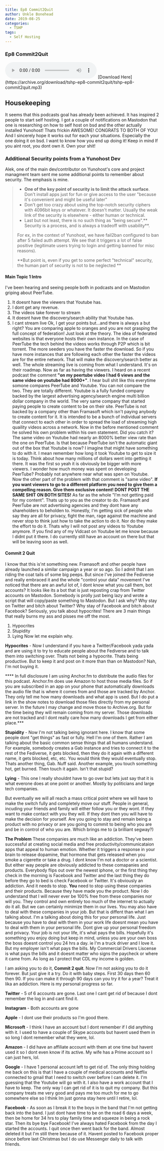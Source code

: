 ```yaml
---
title: Ep8 Commit2Quit
author: Unkle Bonehead
date: 2019-08-25
categories:
  - TSHP
tags: 
  - Self Hosting
---
```

### Ep8 Commit2Quit

<audio controls>
    <source src="https://archive.org/download/tshp-ep8-commit2quit/tshp-ep8-commit2quit.mp3">
    </audio>
[Download Here](https://archive.org/download/tshp-ep8-commit2quit/tshp-ep8-commit2quit.mp3)

## Housekeeping
It seems that this podcasts goal has already been achieved. It has inspired 2 people to start self hosting. I got a couple of notifications on Mastodon that one is researching on how to self host on bsd and the other actually installed Yunohost! Thats frickin AWESOME! 
CONGRATS TO BOTH OF YOU! And I sincerely hope it works out for each your situations. Especially the one doing it on bsd. I want to know how you end up doing it!
Keep in mind If you aint root, you dont own it.
Own your shit!
### Additional Security points from a Yunohost Dev
Alek, one of the main dev/contributor on Yunohost's core and project managment team sent me some additional points to remember about security. The emphasis is mine.
>- **One of the key point of security is to limit the attack surface**. Don't install apps just for fun or give access to the user "because it's convenient and might be useful later"
>- Don't get too crazy about using the top-notch security ciphers with 4096bit keys or whatever. It doesn't matter. Usually the weak link of the security is elsewhere - either human or technical.
>- Last but not least, there is no such thing as "being secure".** Security is a process, and is always a tradeoff with usability**. 
>
>For ex, in the context of Yunohost, we have fail2ban configured to ban after 5 failed auth attempt. We see that it triggers a lot of false positive (legitimate users trying to login and getting banned for misc reasons). 
>
>**But point is, even if you get to some perfect "technical" security, the human part of security is not to be neglected **

#### Main Topic 1 Intro
I've been hearing and seeing people both in podcasts and on Mastodon griping about PeerTube. 
1. It doesnt have the viewers that Youtube has.
2. I dont get any revenue.
3. The videos take forever to stream
4. It doesnt have the discovery/search ability that Youtube has.
5. I cant stream live
Ok, I get your points but...and there is always a but right?
You are comparing apple to oranges and you are not grasping the full concept of federation! Just look at the theory. The idea of federated websites is that everyone hosts their own instance. In the case of PeerTube the tech behind the videos works through P2P which is bit torrent. The more seeders you have the faster the download. So if you have more instances that are following each other the faster the videos are for the entire network. That will make the discovery/search better as well. The whole streaming live is coming from what I understand. It's on their roadmap.
Now as far as having the viewers. I heard on a recent podcast the comment **"on my peertube video I had 6 views and the same video on youtube had 8000+"**. I hear bull shit like this everytime somone compares PeerTube and Youtube. You can not compare the two. They are totally different. Youtube is a fully funded company backed by the largest advertising agency/search engine multi billion dollar company in the world. The very same company that started paying people to create content to be on their site.
PeerTube is not backed by a company other than Framasoft which isn't paying anybody to create content for it. It is intended to be a bunch of individual servers that connect to each other in order to spread the load of streaming high quaility videos across a network. 
Now in the before mentioned comment he solved his own problem within his own statement. Did you catch it? The same video on Youtube had nearly an 8000% better view rate than the one on PeerTube. Is that because PeerTube isn't the automatic giant out of the box that Youtube is now? I imagine that might have something to do with it. I mean remember how long it took Youtube to get to size it is today. Think about how many millions of dollars went into getting it there. It was the first so yeah it is obviously be bigger with more viewers. I wonder how much money was spent on developing PeerTube? Probably not anywhere near what was spen on Youtube. Now the other part of the problem with that comment is "same video". **If you want viewers to go to a different platform you need to give them a compelling reason. Give them exclusive content! DONT POST THE SAME SHIT ON BOTH SITES!** 
As far as the whole "I'm not getting paid for my content". Thats up to you as the creator to do. Framasoft and PeerTube are not advertising agencies and they dont have any shareholders to beholden to.
Honestly, I'm getting sick of people who say they are all for privacy, fight the man, rage against the machine and never stop to think just how to take the action to do it. Nor do they make the effort to do it.
Thats why I will not post any videos to Youtube anymore. If you find any of my Vidcast on Youtube let me know because I didnt put it there. I do currently still have an account on there but that will be leaving soon as well.
#### Commit 2 Quit
I know that this is'nt something new. Framasoft and other people have already launched a similar campaign a year or so ago. So I admit that I am riding the coat tails of some big peeps. But since I've joined the Fediverse and really embraced it and the whole "control your data" movement I've noticed that there are an awful lot of, I dont know what you call them, bot accounts? It looks like its a bot that is just reposting crap from Twitter accounts on Mastodon. Somebody is prolly just being lazy and wrote a script that will copy/paste something to Mastodon. But I ask why? Why stay on Twitter and bitch about Twitter? Why stay of Facebook and bitch about Facebook? Seriously, you talk about hypocrites! There are 3 main things that really burns my ass and pisses me off the most.
1. Hypocrites 
2. Stupidity
3. Lying
Now let me explain why. 

**Hypocrites** - Now I understand if you have a Twitter/Facebook yada yada and are using it to try to educate people about the Fediverse and to talk them into switching over. Thats not being a hypocrite. Thats being productive. But to keep it and post on it more than than on Mastodon? Nah, I'm not buying it.

**** In full disclosure I am using Anchor.fm to distribute the audio files for this podcast. Anchor.fm does use Amazon to host those media files. So if you are subscribed in an app on your phone that automatically downloads the audio file that is where it comes from and those are tracked by Anchor. They only tell me how many downloads and what app is used. But I do put a link in the show notes to download those files directly from my personal server. In the future I may change and move those to Archive.org. But for the time being they will remain coming from my server. Those downloads are not tracked and I dont really care how many downloads I get from either place.***

**Stupidity** - Now I'm not talking being ignorant here. I know that some people dont "get things" as fast or fully. Hell I'm one of them. Rather I am talking about the basic common sense things that all humans understand. For example, somebody creates a Gab instance and tries to connect it to the rest of the Fediverse, it gets blocked, then they do it again with a different name, it gets blocked, etc, etc. You would think they would eventually stop. Thats another thing, Gab. Nuff said.
Another example, you touch something hot, get burned. Then touch it again. Isn't that stupid?

**Lying** - This one I really shouldnt have to go over but lets just say that it is what everone does at one point or another. Mostly by politicians and large tech companies. 

But eventually we will all reach a mass critical point where we will have to make the switch fully and completely move our stuff. People in general, incuding your friends and family will either follow you or they wont. If they want to make contact with you they will. If they dont then you will have to make the decision for yourself. Are you going to stay and remain being a product with no privacy or are you going to commit to being who you are and be in control of who you are. Which brings me to (a brilliant segway?) 

**The Problem**
These companies are much like an addiction. They've been successful at creating social media and free productivity/communicataion apps that appeal to human emotion. Whether it triggers a response in your brain to release dopamine, that hormone that gets released when you smoke a cigerette or take a drug. I dont know I'm not a doctor or a scientist. But either way people are obviously addicted to these comapanies and products. 
Everybody flips out over the newest iphone, or the first thing they check in the morning is Facebook and Twitter and the last thing they do before they go to bed is check Facebook or Twitter. It's obviously an addiction. And it needs to stop. **You** need to stop using these companies and their products. Because they have made you the product. 
Now I do understand that I will never ever be 100% free from these companies nor will you. They control and own entirely too much of the internet to actually do it all. But we can certainly minimize them in our lives. You may also have to deal with these companies in your job. But that is diffent than what I am talking about. I'm a talking about doing this for your personal life. Just because you have to deal with them in your work life doesnt mean you have to deal with them in your personal life. Dont give up your personal freedom and privacy. Your job is not your life, it's what pays the bills. Hopefully it's something you enjoy doing but keep in mind, unless you are your own boss the boss doesnt control you 24 hrs a day. ie I'm a truck driver and I love it. But my employer isn't what pays the bills. My Commercial Drivers Liscense is what pays the bills and it doesnt matter who signs the paycheck or where it came from. As long as I protect that CDL my income is golden.

I am asking you to do it, **Commit 2 quit**. Now I'm not asking you to do it forever. But just give it a try. Do it with baby steps. First 30 days then 60 then 90. If you can make it through 90 days can you try it for a year? Treat it lika an addiction. 
Here is my personal progress so far.

**Twitter** - 5 of 6 accounts are gone. Last one I cant get rid of because I dont remember the log in and cant find it.

**Instagram** - Both accounts are gone

**Apple** - I dont use their products so I'm good there.

**Microsoft**  - I think I have an account but I dont remember if I did anything with it. I used to have a couple of Skype accounts but havent used them in so long I dont remember what they were, lol.

**Amazon** - I did have an affiliate account with them at one time but havent used it so I dont even know if its active. My wife has a Prime account so I can just hers, lol.

**Google** - I have 1 personal account left to get rid of. The only thing holding me back on this is that I have a couple of medical accounts and Netflix connected to gmail that I need to switch over before I can delete it. I'm guessing that the Youtube will go with it.
I also have a work account that I have to keep. The only way I can get rid of it is to quit my company. But this company treats me very good and pays me too much for me to go somewhere else so I think Im just gonna stay here until I retire, lol.

**Facebook** - As soon as I break it to the boys in the band that I'm not getting back into the band. I just dont have time to be on the road 6 days a week, then be home for 34 hrs to play family time and squeeze in being a rock star. Then its bye bye Facebook!
I've always hated Facebook from the day I started the accounts. I quit once then went back for the band. Almost deleted it but I'm still there because of it. Havent posted to Facebook proper since before last Christmas but I do use Messenger daily to talk with friends. 
